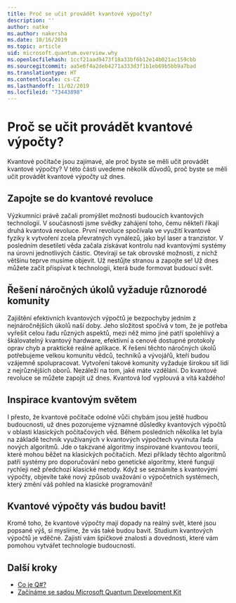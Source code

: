 ```yaml
---
title: Proč se učit provádět kvantové výpočty?
description: ''
author: natke
ms.author: nakersha
ms.date: 10/16/2019
ms.topic: article
uid: microsoft.quantum.overview.why
ms.openlocfilehash: 1ccf21aad9473f18a33bf6b12e14b021ac159cbb
ms.sourcegitcommit: aa5e6f4a2deb4271a333d3f1b1eb69b5bb9a7bad
ms.translationtype: HT
ms.contentlocale: cs-CZ
ms.lasthandoff: 11/02/2019
ms.locfileid: "73443898"
---
```

# <a name="why-learn-quantum-computing"></a>Proč se učit provádět kvantové výpočty?

Kvantové počítače jsou zajímavé, ale proč byste se měli učit provádět kvantové výpočty? V této části uvedeme několik důvodů, proč byste se měli učit provádět kvantové výpočty už dnes.

## <a name="join-the-quantum-revolution"></a>Zapojte se do kvantové revoluce

Výzkumníci právě začali promýšlet možnosti budoucích kvantových technologií. V současnosti jsme svědky zahájení toho, čemu někteří říkají druhá kvantová revoluce. První revoluce spočívala ve využití kvantové fyziky k vytvoření zcela převratných vynálezů, jako byl laser a tranzistor. V posledním desetiletí věda začala získávat kontrolu nad kvantovými systémy na úrovni jednotlivých částic. Otevírají se tak obrovské možnosti, z nichž většinu teprve musíme objevit. Už nestůjte stranou a zapojte se! Už dnes můžete začít přispívat k technologii, která bude formovat budoucí svět.

## <a name="solving-great-challenges-requires-diverse-communities"></a>Řešení náročných úkolů vyžaduje různorodé komunity

Zajištění efektivních kvantových výpočtů je bezpochyby jedním z nejnáročnějších úkolů naší doby. Jeho složitost spočívá v tom, že je potřeba vyřešit celou řadu různých aspektů, mezi něž mimo jiné patří spolehlivý a škálovatelný kvantový hardware, efektivní a cenově dostupné protokoly oprav chyb a praktické reálné aplikace. K řešení těchto náročných úkolů potřebujeme velkou komunitu vědců, techniků a vývojářů, kteří budou vzájemně spolupracovat. Vytvoření takové komunity vyžaduje širokou síť lidí z nejrůznějších oborů. Nezáleží na tom, jaké máte vzdělání. Do kvantové revoluce se můžete zapojit už dnes. Kvantová loď vyplouvá a vítá každého!

## <a name="get-inspired-by-the-quantum-world"></a>Inspirace kvantovým světem

I přesto, že kvantové počítače odolné vůči chybám jsou ještě hudbou budoucnosti, už dnes pozorujeme významné důsledky kvantových výpočtů v oblasti klasických počítačových věd. Během posledních několika let byla na základě technik využívaných v kvantových výpočtech vyvinuta řada nových algoritmů. Jde o takzvané algoritmy inspirované kvantovou teorií, které mohou běžet na klasických počítačích. Mezi příklady těchto algoritmů patří systémy pro doporučování nebo genetické algoritmy, které fungují rychleji než předchozí klasické metody. Když se seznámíte s kvantovými výpočty, objevíte také nový způsob uvažování o výpočetních systémech, který změní váš pohled na klasické programování!

## <a name="quantum-computing-is-fun"></a>Kvantové výpočty vás budou bavit!

Kromě toho, že kvantové výpočty mají dopady na reálný svět, které jsou popsané výš, si myslíme, že vás také budou bavit. Studium kvantových výpočtů je vděčné. Zajistí vám špičkové znalosti a dovednosti, které vám pomohou vytvářet technologie budoucnosti.

## <a name="next-steps"></a>Další kroky

* [Co je Q#?](xref:microsoft.quantum.overview.qsharp)
* [Začínáme se sadou Microsoft Quantum Development Kit](xref:microsoft.quantum.welcome)
